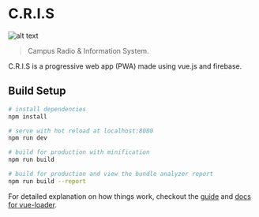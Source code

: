 # C.R.I.S

![alt text](https://github.com/themadcorp/C.R.I.S/tree/master/static/img/icons/android-chrome-192x192.png "C.R.I.S")
> Campus Radio & Information System.

C.R.I.S is a progressive web app (PWA) made using vue.js and firebase.

## Build Setup

``` bash
# install dependencies
npm install

# serve with hot reload at localhost:8080
npm run dev

# build for production with minification
npm run build

# build for production and view the bundle analyzer report
npm run build --report
```

For detailed explanation on how things work, checkout the [guide](http://vuejs-templates.github.io/webpack/) and [docs for vue-loader](http://vuejs.github.io/vue-loader).
